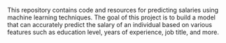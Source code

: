 This repository contains code and resources for predicting salaries using machine learning techniques. The goal of this project is to build a model that can accurately predict the salary of an individual based on various features such as education level, years of experience, job title, and more.
